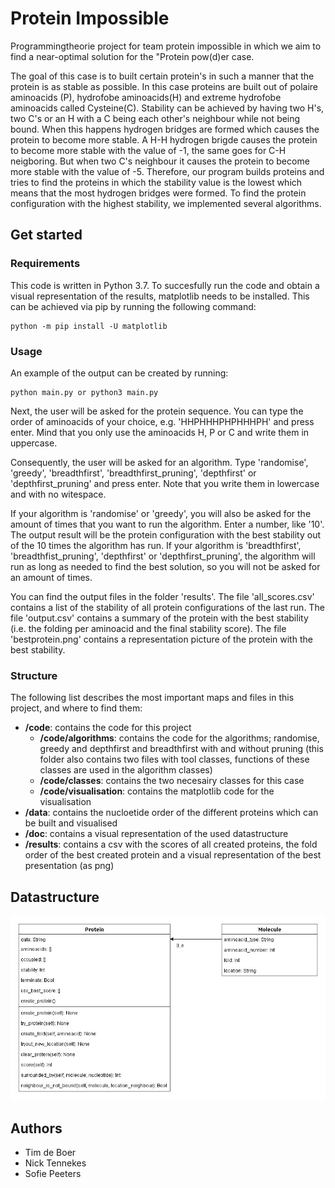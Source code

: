 # Protein Impossible

Programmingtheorie project for team protein impossible in which we aim to find a near-optimal solution for the "Protein pow(d)er case.

The goal of this case is to built certain protein's in such a manner that the protein is as stable as possible. In this case proteins are built out of polaire aminoacids (P), hydrofobe aminoacids(H) and extreme hydrofobe aminoacids called Cysteine(C). Stability can be achieved by having two H's, two C's or an H with a C being each other's neighbour while not being bound. When this happens hydrogen bridges are formed which causes the protein to become more stable. A H-H hydrogen brigde causes the protein to become more stable with the value of -1, the same goes for C-H neigboring. But when two C's neighbour it causes the protein to become more stable with the value of -5. Therefore, our program builds proteins and tries to find the proteins in which the stability value is the lowest which means that the most hydrogen bridges were formed. To find the protein configuration with the highest stability, we implemented several algorithms. 

## Get started

### Requirements

This code is written in Python 3.7. To succesfully run the code and obtain a visual representation of the results, matplotlib needs to be installed. This can be achieved via pip by running the following command: 

```
python -m pip install -U matplotlib
```

### Usage

An example of the output can be created by running:

```
python main.py or python3 main.py
```
Next, the user will be asked for the protein sequence. You can type the order of aminoacids of your choice, e.g. 'HHPHHHPHPHHHPH' and press enter. Mind that you only use the aminoacids H, P or C and write them in uppercase. 

Consequently, the user will be asked for an algorithm. Type 'randomise', 'greedy', 'breadthfirst', 'breadthfirst_pruning', 'depthfirst' or 'depthfirst_pruning' and press enter. Note that you write them in lowercase and with no witespace. 

If your algorithm is 'randomise' or 'greedy', you will also be asked for the amount of times that you want to run the algorithm. Enter a number, like '10'. The output result will be the protein configuration with the best stability out of the 10 times the algorithm has run. If your algorithm is 'breadthfirst', 'breadthfist_pruning', 'depthfirst' or 'depthfirst_pruning', the algorithm will run as long as needed to find the best solution, so you will not be asked for an amount of times.

You can find the output files in the folder 'results'. The file 'all_scores.csv' contains a list of the stability of all protein configurations of the last run. The file 'output.csv' contains a summary of the protein with the best stability (i.e. the folding per aminoacid and the final stability score). The file 'bestprotein.png' contains a representation picture of the protein with the best stability. 


### Structure
The following list describes the most important maps and files in this project, and where to find them:

- **/code**: contains the code for this project
  - **/code/algorithms**: contains the code for the algorithms; randomise, greedy and depthfirst and breadthfirst with and without pruning  (this folder also contains two files with tool classes, functions of these classes are used in the algorithm classes)
  - **/code/classes**: contains the two necesairy classes for this case
  - **/code/visualisation**: contains the matplotlib code for the visualisation
- **/data**: contains the nucloetide order of the different proteins which can be built and visualised
- **/doc**: contains a visual representation of the used datastructure
- **/results**: contains a csv with the scores of all created proteins, the fold order of the best created protein and a visual representation of the best presentation (as png)

## Datastructure
![datastructure](doc/datastructure.png)

## Authors
- Tim de Boer
- Nick Tennekes
- Sofie Peeters
